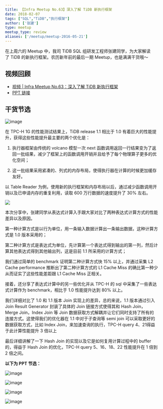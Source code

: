 ```yaml
---
title: 【Infra Meetup No.63】深入了解 TiDB 新执行框架
date: 2018-02-07
tags: ["SQL","TiDB","执行框架"]
author: ['张建']
type: meetup
meetup_type: review
aliases: ['/meetup/meetup-2016-05-21']
---
```



在上周六的 Meetup 中，我司 TiDB SQL 组研发工程师张建同学，为大家解读了 TiDB 的新执行框架。农历新年前的最后一期 Meetup，也是满满干货哦～

## 视频回顾

- [视频 | Infra Meetup No.63：深入了解 TiDB 新执行框架](https://www.bilibili.com/video/av40876899)
- [PPT 链接](https://eyun.baidu.com/s/3o8Wwhn0)

## 干货节选

![image](https://upload-images.jianshu.io/upload_images/542677-d41109f36aadb151?imageMogr2/auto-orient/strip%7CimageView2/2/w/1240)

在 TPC-H 1G 的性能测试结果上，TiDB release 1.1 相比于 1.0 有着巨大的性能提升，获得这些性能提升最主要的两个优化是：

1.  执行器框架由传统的 volcano 模型一次 next 函数调用返回一行结果变为了返回一批结果，减少了框架上的函数调用开销并且给予了每个物理算子更多的优化空间；

2.  这一批结果采用紧凑的、列式的内存布局，使得执行器在计算的时候更加缓存友好。

以 Table Reader 为例，使用新的执行框架和内存布局以后，通过减少函数调用开销以及已申请内存的重复利用，读取 600 万行数据的速度提升了 30% 左右。

![](https://upload-images.jianshu.io/upload_images/542677-bc84cdcf65cbc241?imageMogr2/auto-orient/strip%7CimageView2/2/w/1240)

本次分享中，张建同学从表达式计算入手跟大家对比了两种表达式计算方式的性能差异以及原因。

第一种计算方式是以行为单位，用一条输入数据计算出一条输出数据，这种计算方式是 1.0 版本采用的；

第二种计算方式是表达式为单位，先计算第一个表达式得到输出的第一列，然后计算其他表达式得到其他输出列，这是目前 1.1 所采用的计算方式；

我们通过简单的 benchmark 证明第二种计算方式快 15% 以上，并通过采集 L2 Cache performance 推断出了第二种计算方式的 L1 Cache Miss 的确比第一种少从而证实了这些性能差距跟 L1 Cache Miss 正相关。

接着，还分享了表达式计算中的另一些优化并从 TPC-H 的 sql 中采集了一些表达式计算作为 benchmark，相比于 1.0 性能提升达到 80% 以上。

我们详细对比了 1.0 和 1.1 版本 Join 实现上的差异，总的来说，1.1 版本通过引入 Join Result Generator 封装了具体的 Join 链接方式使得其和 Hash Join，Merge Join，Index Join 等 Join 数据获取方式解耦并让它们同时支持了所有的连接方式。这使得我们的优化器在 1.1 中对于子查询等 semi join 可以采取更好的数据获取方式，比如 Index Join，来加速查询的执行，TPC-H query 4、21得益于此计算性能提升 3 倍以上

最后详细讲解了一下 Hash Join 的实现以及它是如何复用计算过程中的 buffer 的，得益于 Hash Join 的优化，TPC-H query 5、16、18、22 性能提升在 1 倍到 2 倍之间。

**以下为 PPT 节选：**

![image](https://upload-images.jianshu.io/upload_images/542677-80f4653eddd6f64f?imageMogr2/auto-orient/strip%7CimageView2/2/w/1240)

![image](https://upload-images.jianshu.io/upload_images/542677-364a4f8b9cf55cff?imageMogr2/auto-orient/strip%7CimageView2/2/w/1240)

![image](https://upload-images.jianshu.io/upload_images/542677-7e371026ed38720d?imageMogr2/auto-orient/strip%7CimageView2/2/w/1240)

![image](https://upload-images.jianshu.io/upload_images/542677-5234af13fcd2680c?imageMogr2/auto-orient/strip%7CimageView2/2/w/1240)

